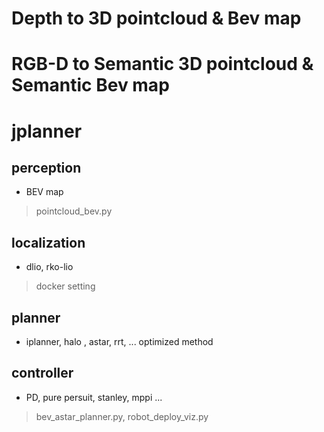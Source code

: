 # Depth to 3D pointcloud & Bev map

# RGB-D to Semantic 3D pointcloud & Semantic Bev map

# jplanner 

## perception 
- BEV map 
> pointcloud_bev.py

## localization 
- dlio, rko-lio
> docker setting

## planner 
- iplanner, halo , astar, rrt, ... optimized method 
## controller 
- PD, pure persuit, stanley, mppi ...
> bev_astar_planner.py, robot_deploy_viz.py

